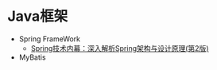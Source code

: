 #   Java框架

-   Spring FrameWork
    -   [Spring技术内幕：深入解析Spring架构与设计原理(第2版)](../spring/SYe0808/README.md)
-   MyBatis
